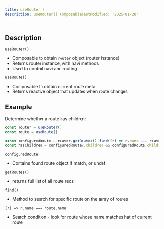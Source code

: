 ```yaml
---
title: useRouter()
description: useRouter() ComposablelastModified: '2025-01-28'

---
```


## Description

`useRouter()`

- Composable to obtain `router` object (router instance)
- Returns router instance, with navi methods
- Used to control navi and routing

`useRoute()`

- Composable to obtain current route meta
- Returns reactive object that updates when route changes

## Example

Determine whether a route has children:

```ts
const router = useRouter()
const route = useRoute()

const configuredRoute = router.getRoutes().find((r) => r.name === route.name)
const hasChildren = configuredRoute?.children && configuredRoute.children.length > 0
```

`configuredRoute`

- Contains found route object if match, or undef

`getRoutes()`

- returns full list of all route recs

`find()`

- Method to search for specific route on the array of routes

`(r) => r.name === route.name`

- Search condition - look for route whose name matches hat of current route
